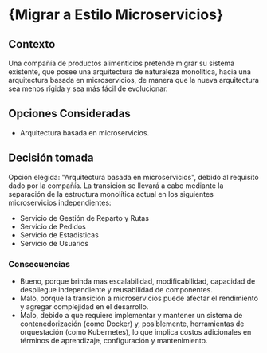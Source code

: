 # {Migrar a Estilo Microservicios}

## Contexto

Una compañía de productos alimenticios pretende migrar su sistema existente, que posee una
arquitectura de naturaleza monolítica, hacia una arquitectura basada en microservicios, de
manera que la nueva arquitectura sea menos rígida y sea más fácil de evolucionar.

## Opciones Consideradas

* Arquitectura basada en microservicios.

## Decisión tomada

Opción elegida: "Arquitectura basada en microservicios", debido al requisito dado por la compañía. La transición se llevará a cabo mediante la separación de la estructura monolítica actual en los siguientes microservicios independientes:
* Servicio de Gestión de Reparto y Rutas
* Servicio de Pedidos
* Servicio de Estadisticas
* Servicio de Usuarios

### Consecuencias

* Bueno, porque brinda mas escalabilidad, modificabilidad, capacidad de despliegue independiente y reusabilidad de componentes.
* Malo, porque la transición a microservicios puede afectar el rendimiento y agregar complejidad en el desarrollo.
* Malo, debido a que requiere implementar y mantener un sistema de contenedorización (como Docker) y, posiblemente, herramientas de orquestación (como Kubernetes), lo que implica costos adicionales en términos de aprendizaje, configuración y mantenimiento.

